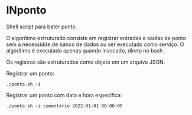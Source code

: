 # INponto
Shell script para bater ponto.

O algorítimo estruturado consiste em registrar entradas e saídas de ponto sem a necessidde de banco de dados ou ser executado como serviço. O algorítimo é executado apenas quando invocado, direto no bash.

Os registros são estruturados como objeto em um arquivo JSON.

Registrar um ponto:
```
./ponto.sh -i
```
Registrar um ponto com data e hora específica:
```
./ponto.sh -i comentário 2022-01-01 00:00:00
```
